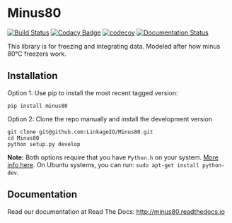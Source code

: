 # Minus80
[![Build Status](https://travis-ci.org/LinkageIO/Minus80.svg?branch=master)](https://travis-ci.org/LinkageIO/Minus80)
[![Codacy Badge](https://api.codacy.com/project/badge/Grade/de2595eaff5a47ab949616d5f12a2660)](https://www.codacy.com/app/schae234/Minus80?utm_source=github.com&amp;utm_medium=referral&amp;utm_content=LinkageIO/Minus80&amp;utm_campaign=Badge_Grade)
[![codecov](https://codecov.io/gh/LinkageIO/Minus80/branch/master/graph/badge.svg)](https://codecov.io/gh/LinkageIO/Minus80)
[![Documentation Status](https://readthedocs.org/projects/minus80/badge/?version=latest)](https://minus80.readthedocs.io/en/latest/?badge=latest)

This library is for freezing and integrating data. Modeled after how minus 80°C freezers work. 


## Installation

Option 1: Use pip to install the most recent tagged version:
```
pip install minus80
```

Option 2: Clone the repo manually and install the development version
```
git clone git@github.com:LinkageIO/Minus80.git
cd Minus80
python setup.py develop
```
**Note:** Both options require that you have `Python.h` on your system. [More info here](https://stackoverflow.com/questions/8282231/i-have-python-on-my-ubuntu-system-but-gcc-cant-find-python-h). On Ubuntu systems, you can run: `sudo apt-get install python-dev`.

## Documentation
Read our documentation at Read The Docs: http://minus80.readthedocs.io

